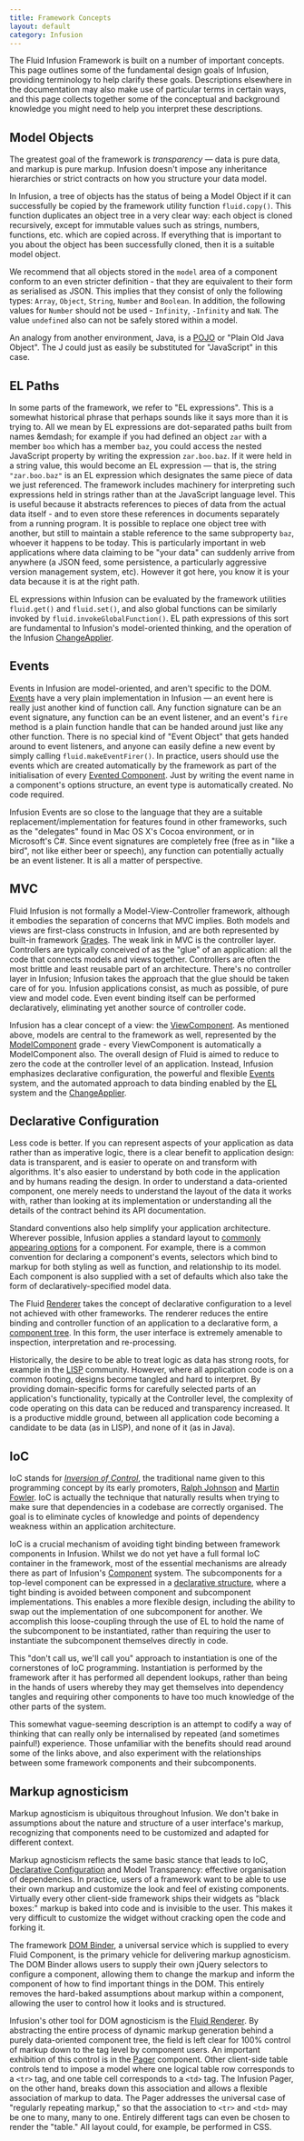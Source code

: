 ```yaml
---
title: Framework Concepts
layout: default
category: Infusion
---
```


The Fluid Infusion Framework is built on a number of important concepts. This page outlines some of the fundamental design goals of Infusion, providing terminology to help clarify these goals. Descriptions elsewhere in the documentation may also make use of particular terms in certain ways, and this page collects together some of the conceptual and background knowledge you might need to help you interpret these descriptions.

Model Objects
-------------

The greatest goal of the framework is *transparency* &#8212; data is pure data, and markup is pure markup. Infusion doesn't impose any inheritance hierarchies or strict contracts on how you structure your data model.

In Infusion, a tree of objects has the status of being a Model Object if it can successfully be copied by the framework utility function `fluid.copy()`. 
This function duplicates an object tree in a very clear way: each object is cloned recursively, except for immutable values such as strings, numbers, functions, etc. which are copied across. 
If everything that is important to you about the object has been successfully cloned, then it is a suitable model object.

We recommend that all objects stored in the `model` area of a component conform to an even stricter definition - that they are equivalent to their form as serialised as JSON. This implies that they
consist of only the following types: `Array`, `Object`, `String`, `Number` and `Boolean`. In addition, the following values for `Number` should not be used - `Infinity`, `-Infinity` and `NaN`. The value
`undefined` also can not be safely stored within a model.

An analogy from another environment, Java, is a [POJO](http://en.wikipedia.org/wiki/POJO) or "Plain Old Java Object". The J could just as easily be substituted for "JavaScript" in this case.

EL Paths
--------

In some parts of the framework, we refer to "EL expressions". This is a somewhat historical phrase that perhaps sounds like it says more than it is trying to. 
All we mean by EL expressions are dot-separated paths built from names &emdash; for example if you had defined an object `zar` with a member `boo` which has a member `baz`, 
you could access the nested JavaScript property by writing the expression `zar.boo.baz`. 
If it were held in a string value, this would become an EL expression &#8212; that is, the string `"zar.boo.baz"` is an EL expression which designates the same piece of data we just referenced. 
The framework includes machinery for interpreting such expressions held in strings rather than at the JavaScript language level. 
This is useful because it abstracts references to pieces of data from the actual data itself - and to even store these references in documents separately from a running program. 
It is possible to replace one object tree with another, but still to maintain a stable reference to the same subproperty `baz`, whoever it happens to be today. 
This is particularly important in web applications where data claiming to be "your data" can suddenly arrive from anywhere (a JSON feed, some persistence, 
a particularly aggressive version management system, etc). However it got here, you know it is your data because it is at the right path.

EL expressions within Infusion can be evaluated by the framework utilities `fluid.get()` and `fluid.set()`, and also global functions can be similarly 
invoked by `fluid.invokeGlobalFunction()`. EL path expressions of this sort are fundamental to Infusion's model-oriented thinking, and the operation of the Infusion [ChangeApplier](ChangeApplier.md).

Events
------

Events in Infusion are model-oriented, and aren't specific to the DOM. [Events](InfusionEventSystem.md) have a very plain implementation in Infusion &#8212; an event here is really just another kind of function call. 
Any function signature can be an event signature, any function can be an event listener, and an event's `fire` method is a plain function handle that can be handed around just like any other function. 
There is no special kind of "Event Object" that gets handed around to event listeners, and anyone can easily define a new event by simply calling `fluid.makeEventFirer()`. 
In practice, users should use the events which are created automatically by the framework as part of the initialisation of every [Evented Component](tutorial-gettingStartedWithInfusion/EventedComponents.md). 
Just by writing the event name in a component's options structure, an event type is automatically created. No code required.

Infusion Events are so close to the language that they are a suitable replacement/implementation for features found in other frameworks, such as the "delegates" found in Mac OS X's Cocoa environment, 
or in Microsoft's C#. Since event signatures are completely free (free as in "like a bird", not like either beer or speech), any function can potentially actually be an event listener. It is all a matter of perspective.

MVC
---

Fluid Infusion is not formally a Model-View-Controller framework, although it embodies the separation of concerns that MVC implies. 
Both models and views are first-class constructs in Infusion, and are both represented by built-in framework [Grades](ComponentGrades.md). 
The weak link in MVC is the controller layer. Controllers are typically conceived of as the "glue" of an application: all the code that connects models and views together. 
Controllers are often the most brittle and least reusable part of an architecture. There's no controller layer in Infusion; Infusion takes the approach that the glue should be taken care of for you. 
Infusion applications consist, as much as possible, of pure view and model code. Even event binding itself can be performed declaratively, eliminating yet another source of controller code.

Infusion has a clear concept of a view: the [ViewComponent](tutorial-gettingStartedWithInfusion/ViewComponents.md). As mentioned above, models are central to the framework as well, 
represented by the [ModelComponent](tutorial-gettingStartedWithInfusion/ModelComponents.md) grade - every ViewComponent is automatically a ModelComponent also. 
The overall design of Fluid is aimed to reduce to zero the code at the controller level of an application. Instead, Infusion emphasizes declarative configuration, 
the powerful and flexible [Events](InfusionEventSystem.md) system, and the automated approach to data binding enabled by the [EL](#el-paths) system and the [ChangeApplier](ChangeApplier.md).

Declarative Configuration
-------------------------

Less code is better. If you can represent aspects of your application as data rather than as imperative logic, there is a clear benefit to application design: data is transparent, and is easier to operate on and transform with algorithms. It's also easier to understand by both code in the application and by humans reading the design. In order to understand a data-oriented component, one merely needs to understand the layout of the data it works with, rather than looking at its implementation or understanding all the details of the contract behind its API documentation.

Standard conventions also help simplify your application architecture. Wherever possible, Infusion applies a standard layout to [commonly appearing options](ComponentConfigurationOptions.md) for a component. For example, there is a common convention for declaring a component's events, selectors which bind to markup for both styling as well as function, and relationship to its model. Each component is also supplied with a set of defaults which also take the form of declaratively-specified model data.

The Fluid [Renderer](Renderer.md) takes the concept of declarative configuration to a level not achieved with other frameworks. The renderer reduces the entire binding and controller function of an application to a declarative form, a [component tree](RendererComponentTrees.md). In this form, the user interface is extremely amenable to inspection, interpretation and re-processing.

Historically, the desire to be able to treat logic as data has strong roots, for example in the [LISP](http://en.wikipedia.org/wiki/Lisp_programming_language) community. However, where all application code is on a common footing, designs become tangled and hard to interpret. By providing domain-specific forms for carefully selected parts of an application's functionality, typically at the Controller level, the complexity of code operating on this data can be reduced and transparency increased. It is a productive middle ground, between all application code becoming a candidate to be data (as in LISP), and none of it (as in Java).

IoC
---

IoC stands for [*Inversion of Control*](http://en.wikipedia.org/wiki/Inversion_of_control), the traditional name given to this programming concept by its early promoters, [Ralph Johnson](http://www.laputan.org/drc/drc.html) and [Martin Fowler](http://martinfowler.com/bliki/InversionOfControl.html). IoC is actually the technique that naturally results when trying to make sure that dependencies in a codebase are correctly organised. The goal is to eliminate cycles of knowledge and points of dependency weakness within an application architecture.

IoC is a crucial mechanism of avoiding tight binding between framework components in Infusion. Whilst we do not yet have a full formal IoC container in the framework, most of the essential mechanisms are already there as part of Infusion's [Component](to-do/Components.md) system. The subcomponents for a top-level component can be expressed in a [declarative structure](#declarative-configuration), where a tight binding is avoided between component and subcomponent implementations. This enables a more flexible design, including the ability to swap out the implementation of one subcomponent for another. We accomplish this loose-coupling through the use of EL to hold the name of the subcomponent to be instantiated, rather than requiring the user to instantiate the subcomponent themselves directly in code.

This "don't call us, we'll call you" approach to instantiation is one of the cornerstones of IoC programming. Instantiation is performed by the framework after it has performed all dependent lookups, rather than being in the hands of users whereby they may get themselves into dependency tangles and requiring other components to have too much knowledge of the other parts of the system.

This somewhat vague-seeming description is an attempt to codify a way of thinking that can really only be internalised by repeated (and sometimes painful!) experience. Those unfamiliar with the benefits should read around some of the links above, and also experiment with the relationships between some framework components and their subcomponents.

Markup agnosticism
------------------

Markup agnosticism is ubiquitous throughout Infusion. We don't bake in assumptions about the nature and structure of a user interface's markup, recognizing that components need to be customized and adapted for different context.

Markup agnosticism reflects the same basic stance that leads to IoC, [Declarative Configuration](#declarative-configuration) and Model Transparency: effective organisation of dependencies. In practice, users of a framework want to be able to use their own markup and customize the look and feel of existing components. Virtually every other client-side framework ships their widgets as "black boxes:" markup is baked into code and is invisible to the user. This makes it very difficult to customize the widget without cracking open the code and forking it.

The framework [DOM Binder](DOMBinder.md), a universal service which is supplied to every Fluid Component, is the primary vehicle for delivering markup agnosticism. The DOM Binder allows users to supply their own jQuery selectors to configure a component, allowing them to change the markup and inform the component of how to find important things in the DOM. This entirely removes the hard-baked assumptions about markup within a component, allowing the user to control how it looks and is structured.

Infusion's other tool for DOM agnosticism is the [Fluid Renderer](Renderer.md). By abstracting the entire process of dynamic markup generation behind a purely data-oriented component tree, the field is left clear for 100% control of markup down to the tag level by component users. An important exhibition of this control is in the [Pager](to-do/Pager.md) component. Other client-side table controls tend to impose a model where one logical table row corresponds to a `<tr>` tag, and one table cell corresponds to a `<td>` tag. The Infusion Pager, on the other hand, breaks down this association and allows a flexible association of markup to data. The Pager addresses the universal case of "regularly repeating markup," so that the association to `<tr>` and `<td>` may be one to many, many to one. Entirely different tags can even be chosen to render the "table." All layout could, for example, be performed in CSS.
